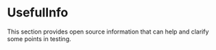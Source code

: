 # UsefulInfo
This section provides open source information that can help and clarify some points in testing.
